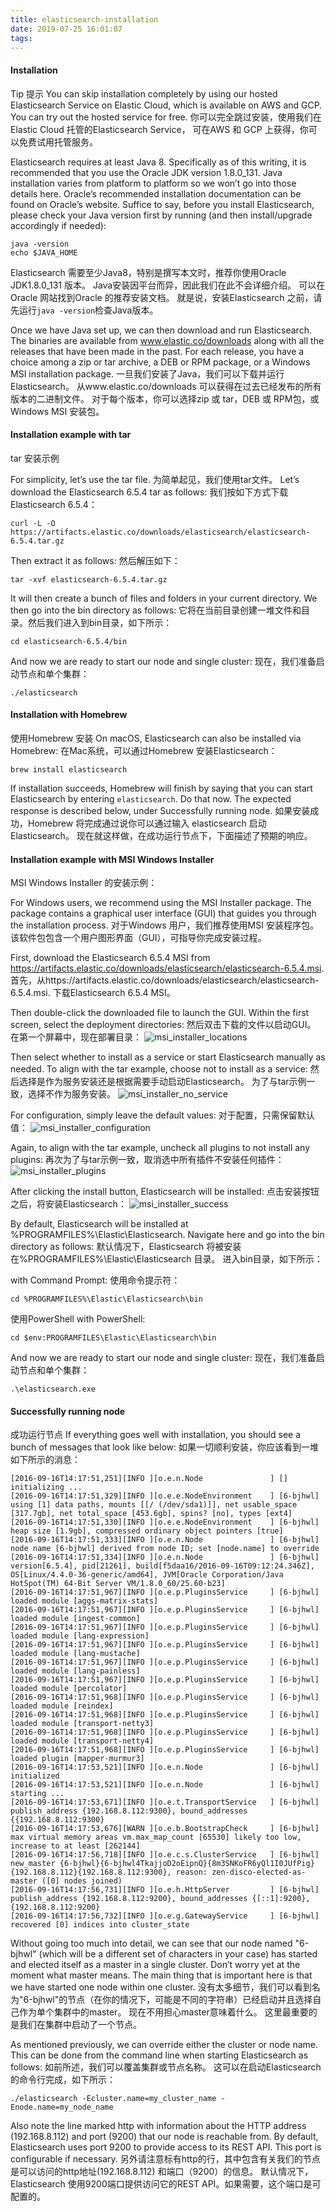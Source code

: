 ```yaml
---
title: elasticsearch-installation
date: 2019-07-25 16:01:07
tags:
---
```

#### Installation
Tip
提示
You can skip installation completely by using our hosted Elasticsearch Service on Elastic Cloud, 
which is available on AWS and GCP. You can try out the hosted service for free.
你可以完全跳过安装，使用我们在Elastic Cloud 托管的Elasticsearch Service，
可在AWS 和 GCP 上获得，你可以免费试用托管服务。

Elasticsearch requires at least Java 8. Specifically as of this writing, 
it is recommended that you use the Oracle JDK version 1.8.0_131. 
Java installation varies from platform to platform so we won’t go into those details here. 
Oracle’s recommended installation documentation can be found on Oracle’s website. 
Suffice to say, before you install Elasticsearch, 
please check your Java version first by running (and then install/upgrade accordingly if needed):
```text
java -version
echo $JAVA_HOME
```
Elasticsearch 需要至少Java8，特别是撰写本文时，推荐你使用Oracle JDK1.8.0_131 版本。
Java安装因平台而异，因此我们在此不会详细介绍。
可以在Oracle 网站找到Oracle 的推荐安装文档。
就是说，安装Elasticsearch 之前，请先运行`java -version`检查Java版本。

Once we have Java set up, we can then download and run Elasticsearch. 
The binaries are available from www.elastic.co/downloads along with all the releases that have been made in the past. 
For each release, you have a choice among a zip or tar archive, a DEB or RPM package, or a Windows MSI installation package.
一旦我们安装了Java，我们可以下载并运行Elasticsearch。
从www.elastic.co/downloads 可以获得在过去已经发布的所有版本的二进制文件。
对于每个版本，你可以选择zip 或 tar，DEB 或 RPM包，或 Windows MSI 安装包。

#### Installation example with tar
tar 安装示例

For simplicity, let’s use the tar file.
为简单起见，我们使用tar文件。
Let’s download the Elasticsearch 6.5.4 tar as follows:
我们按如下方式下载 Elasticsearch 6.5.4：
```text
curl -L -O https://artifacts.elastic.co/downloads/elasticsearch/elasticsearch-6.5.4.tar.gz
```
Then extract it as follows:
然后解压如下：
```text
tar -xvf elasticsearch-6.5.4.tar.gz
```
It will then create a bunch of files and folders in your current directory. We then go into the bin directory as follows:
它将在当前目录创建一堆文件和目录。然后我们进入到bin目录，如下所示：

```text
cd elasticsearch-6.5.4/bin
```
And now we are ready to start our node and single cluster:
现在，我们准备启动节点和单个集群：
```
./elasticsearch
```

#### Installation with Homebrew
使用Homebrew 安装
On macOS, Elasticsearch can also be installed via Homebrew:
在Mac系统，可以通过Homebrew 安装Elasticsearch：
```text
brew install elasticsearch
```

If installation succeeds, Homebrew will finish by saying that you can start Elasticsearch by entering `elasticsearch`. 
Do that now. The expected response is described below, under Successfully running node.
如果安装成功，Homebrew 将完成通过说你可以通过输入 elasticsearch 启动Elasticsearch。
现在就这样做，在成功运行节点下，下面描述了预期的响应。

#### Installation example with MSI Windows Installer
MSI Windows Installer 的安装示例：

For Windows users, we recommend using the MSI Installer package. 
The package contains a graphical user interface (GUI) that guides you through the installation process.
对于Windows 用户，我们推荐使用MSI 安装程序包。
该软件包包含一个用户图形界面（GUI），可指导你完成安装过程。

First, download the Elasticsearch 6.5.4 MSI from https://artifacts.elastic.co/downloads/elasticsearch/elasticsearch-6.5.4.msi.
首先，从https://artifacts.elastic.co/downloads/elasticsearch/elasticsearch-6.5.4.msi. 下载Elasticsearch 6.5.4 MSI。

Then double-click the downloaded file to launch the GUI. 
Within the first screen, select the deployment directories:
然后双击下载的文件以启动GUI。
在第一个屏幕中，现在部署目录：
![msi_installer_locations](https://www.elastic.co/guide/en/elasticsearch/reference/6.5/images/msi_installer/msi_installer_locations.png)

Then select whether to install as a service or start Elasticsearch manually as needed. 
To align with the tar example, choose not to install as a service:
然后选择是作为服务安装还是根据需要手动启动Elasticsearch。
为了与tar示例一致，选择不作为服务安装。
![msi_installer_no_service](https://www.elastic.co/guide/en/elasticsearch/reference/6.5/images/msi_installer/msi_installer_no_service.png)

For configuration, simply leave the default values:
对于配置，只需保留默认值：
![msi_installer_configuration](https://www.elastic.co/guide/en/elasticsearch/reference/6.5/images/msi_installer/msi_installer_configuration.png)

Again, to align with the tar example, uncheck all plugins to not install any plugins:
再次为了与tar示例一致，取消选中所有插件不安装任何插件：
![msi_installer_plugins](https://www.elastic.co/guide/en/elasticsearch/reference/6.5/images/msi_installer/msi_installer_plugins.png)

After clicking the install button, Elasticsearch will be installed:
点击安装按钮之后，将安装Elasticsearch：
![msi_installer_success](https://www.elastic.co/guide/en/elasticsearch/reference/6.5/images/msi_installer/msi_installer_success.png)

By default, Elasticsearch will be installed at %PROGRAMFILES%\Elastic\Elasticsearch. 
Navigate here and go into the bin directory as follows:
默认情况下，Elasticsearch 将被安装在%PROGRAMFILES%\Elastic\Elasticsearch 目录。
进入bin目录，如下所示：

with Command Prompt:
使用命令提示符：
```text
cd %PROGRAMFILES%\Elastic\Elasticsearch\bin
```
使用PowerShell
with PowerShell:
```text
cd $env:PROGRAMFILES\Elastic\Elasticsearch\bin
```

And now we are ready to start our node and single cluster:
现在，我们准备启动节点和单个集群：
```text
.\elasticsearch.exe
```

#### Successfully running node
成功运行节点
If everything goes well with installation, you should see a bunch of messages that look like below:
如果一切顺利安装，你应该看到一堆如下所示的消息：
```text
[2016-09-16T14:17:51,251][INFO ][o.e.n.Node               ] [] initializing ...
[2016-09-16T14:17:51,329][INFO ][o.e.e.NodeEnvironment    ] [6-bjhwl] using [1] data paths, mounts [[/ (/dev/sda1)]], net usable_space [317.7gb], net total_space [453.6gb], spins? [no], types [ext4]
[2016-09-16T14:17:51,330][INFO ][o.e.e.NodeEnvironment    ] [6-bjhwl] heap size [1.9gb], compressed ordinary object pointers [true]
[2016-09-16T14:17:51,333][INFO ][o.e.n.Node               ] [6-bjhwl] node name [6-bjhwl] derived from node ID; set [node.name] to override
[2016-09-16T14:17:51,334][INFO ][o.e.n.Node               ] [6-bjhwl] version[6.5.4], pid[21261], build[f5daa16/2016-09-16T09:12:24.346Z], OS[Linux/4.4.0-36-generic/amd64], JVM[Oracle Corporation/Java HotSpot(TM) 64-Bit Server VM/1.8.0_60/25.60-b23]
[2016-09-16T14:17:51,967][INFO ][o.e.p.PluginsService     ] [6-bjhwl] loaded module [aggs-matrix-stats]
[2016-09-16T14:17:51,967][INFO ][o.e.p.PluginsService     ] [6-bjhwl] loaded module [ingest-common]
[2016-09-16T14:17:51,967][INFO ][o.e.p.PluginsService     ] [6-bjhwl] loaded module [lang-expression]
[2016-09-16T14:17:51,967][INFO ][o.e.p.PluginsService     ] [6-bjhwl] loaded module [lang-mustache]
[2016-09-16T14:17:51,967][INFO ][o.e.p.PluginsService     ] [6-bjhwl] loaded module [lang-painless]
[2016-09-16T14:17:51,967][INFO ][o.e.p.PluginsService     ] [6-bjhwl] loaded module [percolator]
[2016-09-16T14:17:51,968][INFO ][o.e.p.PluginsService     ] [6-bjhwl] loaded module [reindex]
[2016-09-16T14:17:51,968][INFO ][o.e.p.PluginsService     ] [6-bjhwl] loaded module [transport-netty3]
[2016-09-16T14:17:51,968][INFO ][o.e.p.PluginsService     ] [6-bjhwl] loaded module [transport-netty4]
[2016-09-16T14:17:51,968][INFO ][o.e.p.PluginsService     ] [6-bjhwl] loaded plugin [mapper-murmur3]
[2016-09-16T14:17:53,521][INFO ][o.e.n.Node               ] [6-bjhwl] initialized
[2016-09-16T14:17:53,521][INFO ][o.e.n.Node               ] [6-bjhwl] starting ...
[2016-09-16T14:17:53,671][INFO ][o.e.t.TransportService   ] [6-bjhwl] publish_address {192.168.8.112:9300}, bound_addresses {{192.168.8.112:9300}
[2016-09-16T14:17:53,676][WARN ][o.e.b.BootstrapCheck     ] [6-bjhwl] max virtual memory areas vm.max_map_count [65530] likely too low, increase to at least [262144]
[2016-09-16T14:17:56,718][INFO ][o.e.c.s.ClusterService   ] [6-bjhwl] new_master {6-bjhwl}{6-bjhwl4TkajjoD2oEipnQ}{8m3SNKoFR6yQl1I0JUfPig}{192.168.8.112}{192.168.8.112:9300}, reason: zen-disco-elected-as-master ([0] nodes joined)
[2016-09-16T14:17:56,731][INFO ][o.e.h.HttpServer         ] [6-bjhwl] publish_address {192.168.8.112:9200}, bound_addresses {[::1]:9200}, {192.168.8.112:9200}
[2016-09-16T14:17:56,732][INFO ][o.e.g.GatewayService     ] [6-bjhwl] recovered [0] indices into cluster_state
```
Without going too much into detail, we can see that our node named "6-bjhwl" (which will be a different set of characters in your case) 
has started and elected itself as a master in a single cluster. 
Don’t worry yet at the moment what master means. 
The main thing that is important here is that we have started one node within one cluster.
没有太多细节，我们可以看到名为"6-bjhwl"的节点（在你的情况下，可能是不同的字符串）已经启动并且选择自己作为单个集群中的master。
现在不用担心master意味着什么。 这里最重要的是我们在集群中启动了一个节点。

As mentioned previously, we can override either the cluster or node name. 
This can be done from the command line when starting Elasticsearch as follows:
如前所述，我们可以覆盖集群或节点名称。
这可以在启动Elasticsearch 的命令行完成，如下所示：
```text
./elasticsearch -Ecluster.name=my_cluster_name -Enode.name=my_node_name
```

Also note the line marked http with information about the HTTP address (192.168.8.112) 
and port (9200) that our node is reachable from. 
By default, Elasticsearch uses port 9200 to provide access to its REST API. This port is configurable if necessary.
另外请注意标有http的行，其中包含有关我们的节点是可以访问的http地址(192.168.8.112) 和端口（9200）的信息。
默认情况下，Elasticsearch 使用9200端口提供访问它的REST API。如果需要，这个端口是可配置的。


